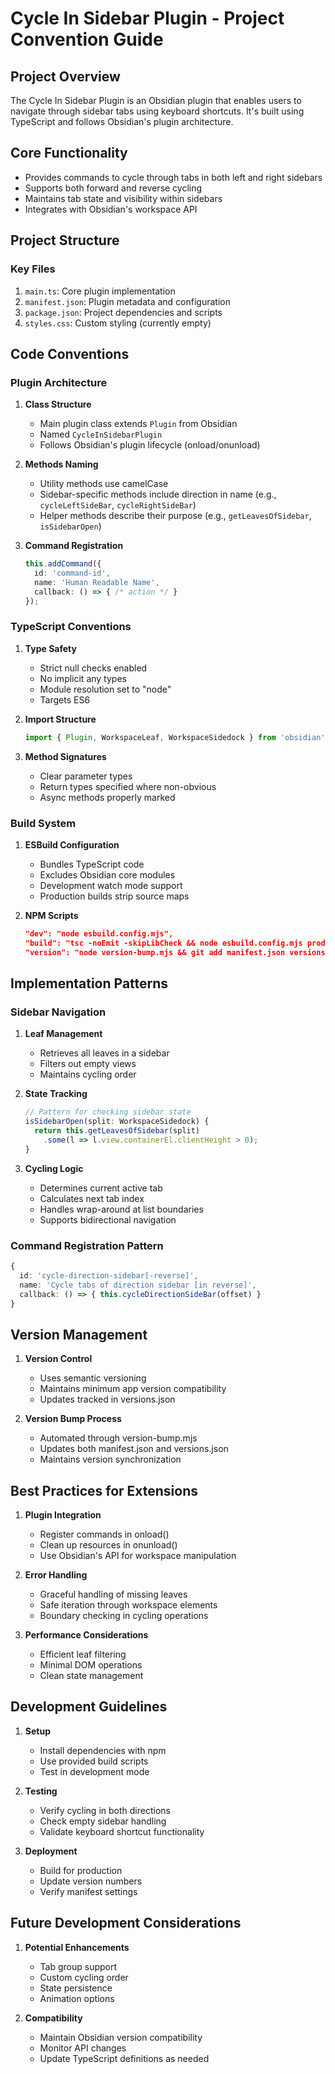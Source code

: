 # Cycle In Sidebar Plugin - Project Convention Guide

## Project Overview
The Cycle In Sidebar Plugin is an Obsidian plugin that enables users to navigate through sidebar tabs using keyboard shortcuts. It's built using TypeScript and follows Obsidian's plugin architecture.

## Core Functionality
- Provides commands to cycle through tabs in both left and right sidebars
- Supports both forward and reverse cycling
- Maintains tab state and visibility within sidebars
- Integrates with Obsidian's workspace API

## Project Structure

### Key Files
1. `main.ts`: Core plugin implementation
2. `manifest.json`: Plugin metadata and configuration
3. `package.json`: Project dependencies and scripts
4. `styles.css`: Custom styling (currently empty)

## Code Conventions

### Plugin Architecture
1. **Class Structure**
   - Main plugin class extends `Plugin` from Obsidian
   - Named `CycleInSidebarPlugin`
   - Follows Obsidian's plugin lifecycle (onload/onunload)

2. **Methods Naming**
   - Utility methods use camelCase
   - Sidebar-specific methods include direction in name (e.g., `cycleLeftSideBar`, `cycleRightSideBar`)
   - Helper methods describe their purpose (e.g., `getLeavesOfSidebar`, `isSidebarOpen`)

3. **Command Registration**
   ```typescript
   this.addCommand({
     id: 'command-id',
     name: 'Human Readable Name',
     callback: () => { /* action */ }
   });
   ```

### TypeScript Conventions

1. **Type Safety**
   - Strict null checks enabled
   - No implicit any types
   - Module resolution set to "node"
   - Targets ES6

2. **Import Structure**
   ```typescript
   import { Plugin, WorkspaceLeaf, WorkspaceSidedock } from 'obsidian';
   ```

3. **Method Signatures**
   - Clear parameter types
   - Return types specified where non-obvious
   - Async methods properly marked

### Build System

1. **ESBuild Configuration**
   - Bundles TypeScript code
   - Excludes Obsidian core modules
   - Development watch mode support
   - Production builds strip source maps

2. **NPM Scripts**
   ```json
   "dev": "node esbuild.config.mjs",
   "build": "tsc -noEmit -skipLibCheck && node esbuild.config.mjs production",
   "version": "node version-bump.mjs && git add manifest.json versions.json"
   ```

## Implementation Patterns

### Sidebar Navigation
1. **Leaf Management**
   - Retrieves all leaves in a sidebar
   - Filters out empty views
   - Maintains cycling order

2. **State Tracking**
   ```typescript
   // Pattern for checking sidebar state
   isSidebarOpen(split: WorkspaceSidedock) {
     return this.getLeavesOfSidebar(split)
       .some(l => l.view.containerEl.clientHeight > 0);
   }
   ```

3. **Cycling Logic**
   - Determines current active tab
   - Calculates next tab index
   - Handles wrap-around at list boundaries
   - Supports bidirectional navigation

### Command Registration Pattern
```typescript
{
  id: 'cycle-direction-sidebar[-reverse]',
  name: 'Cycle tabs of direction sidebar [in reverse]',
  callback: () => { this.cycleDirectionSideBar(offset) }
}
```

## Version Management

1. **Version Control**
   - Uses semantic versioning
   - Maintains minimum app version compatibility
   - Updates tracked in versions.json

2. **Version Bump Process**
   - Automated through version-bump.mjs
   - Updates both manifest.json and versions.json
   - Maintains version synchronization

## Best Practices for Extensions

1. **Plugin Integration**
   - Register commands in onload()
   - Clean up resources in onunload()
   - Use Obsidian's API for workspace manipulation

2. **Error Handling**
   - Graceful handling of missing leaves
   - Safe iteration through workspace elements
   - Boundary checking in cycling operations

3. **Performance Considerations**
   - Efficient leaf filtering
   - Minimal DOM operations
   - Clean state management

## Development Guidelines

1. **Setup**
   - Install dependencies with npm
   - Use provided build scripts
   - Test in development mode

2. **Testing**
   - Verify cycling in both directions
   - Check empty sidebar handling
   - Validate keyboard shortcut functionality

3. **Deployment**
   - Build for production
   - Update version numbers
   - Verify manifest settings

## Future Development Considerations

1. **Potential Enhancements**
   - Tab group support
   - Custom cycling order
   - State persistence
   - Animation options

2. **Compatibility**
   - Maintain Obsidian version compatibility
   - Monitor API changes
   - Update TypeScript definitions as needed
